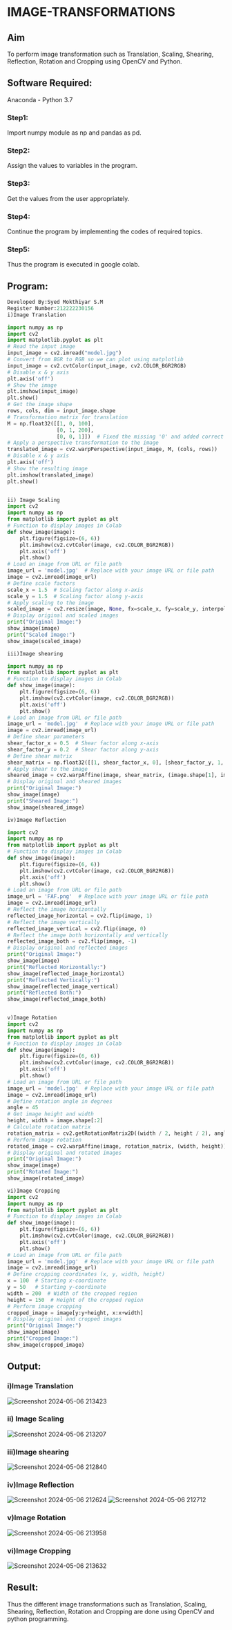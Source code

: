 # IMAGE-TRANSFORMATIONS


## Aim
To perform image transformation such as Translation, Scaling, Shearing, Reflection, Rotation and Cropping using OpenCV and Python.

## Software Required:
Anaconda - Python 3.7
### Step1:
Import numpy module as np and pandas as pd.

### Step2:
Assign the values to variables in the program.

### Step3:
Get the values from the user appropriately.

### Step4:
Continue the program by implementing the codes of required topics.

### Step5:
Thus the program is executed in google colab.

## Program:
```python
Developed By:Syed Mokthiyar S.M
Register Number:212222230156
i)Image Translation

import numpy as np
import cv2
import matplotlib.pyplot as plt
# Read the input image
input_image = cv2.imread("model.jpg")
# Convert from BGR to RGB so we can plot using matplotlib
input_image = cv2.cvtColor(input_image, cv2.COLOR_BGR2RGB)
# Disable x & y axis
plt.axis('off')
# Show the image
plt.imshow(input_image)
plt.show()
# Get the image shape
rows, cols, dim = input_image.shape
# Transformation matrix for translation
M = np.float32([[1, 0, 100],
                [0, 1, 200],
                [0, 0, 1]])  # Fixed the missing '0' and added correct dimensions
# Apply a perspective transformation to the image
translated_image = cv2.warpPerspective(input_image, M, (cols, rows))
# Disable x & y axis
plt.axis('off')
# Show the resulting image
plt.imshow(translated_image)
plt.show()


ii) Image Scaling
import cv2
import numpy as np
from matplotlib import pyplot as plt
# Function to display images in Colab
def show_image(image):
    plt.figure(figsize=(6, 6))
    plt.imshow(cv2.cvtColor(image, cv2.COLOR_BGR2RGB))
    plt.axis('off')
    plt.show()
# Load an image from URL or file path
image_url = 'model.jpg'  # Replace with your image URL or file path
image = cv2.imread(image_url)
# Define scale factors
scale_x = 1.5  # Scaling factor along x-axis
scale_y = 1.5  # Scaling factor along y-axis
# Apply scaling to the image
scaled_image = cv2.resize(image, None, fx=scale_x, fy=scale_y, interpolation=cv2.INTER_LINEAR)
# Display original and scaled images
print("Original Image:")
show_image(image)
print("Scaled Image:")
show_image(scaled_image)

iii)Image shearing

import numpy as np
from matplotlib import pyplot as plt
# Function to display images in Colab
def show_image(image):
    plt.figure(figsize=(6, 6))
    plt.imshow(cv2.cvtColor(image, cv2.COLOR_BGR2RGB))
    plt.axis('off')
    plt.show()
# Load an image from URL or file path
image_url = 'model.jpg'  # Replace with your image URL or file path
image = cv2.imread(image_url)
# Define shear parameters
shear_factor_x = 0.5  # Shear factor along x-axis
shear_factor_y = 0.2  # Shear factor along y-axis
# Define shear matrix
shear_matrix = np.float32([[1, shear_factor_x, 0], [shear_factor_y, 1, 0]])
# Apply shear to the image
sheared_image = cv2.warpAffine(image, shear_matrix, (image.shape[1], image.shape[0]))
# Display original and sheared images
print("Original Image:")
show_image(image)
print("Sheared Image:")
show_image(sheared_image)

iv)Image Reflection

import cv2
import numpy as np
from matplotlib import pyplot as plt
# Function to display images in Colab
def show_image(image):
    plt.figure(figsize=(6, 6))
    plt.imshow(cv2.cvtColor(image, cv2.COLOR_BGR2RGB))
    plt.axis('off')
    plt.show()
# Load an image from URL or file path
image_url = 'FAF.png'  # Replace with your image URL or file path
image = cv2.imread(image_url)
# Reflect the image horizontally
reflected_image_horizontal = cv2.flip(image, 1)
# Reflect the image vertically
reflected_image_vertical = cv2.flip(image, 0)
# Reflect the image both horizontally and vertically
reflected_image_both = cv2.flip(image, -1)
# Display original and reflected images
print("Original Image:")
show_image(image)
print("Reflected Horizontally:")
show_image(reflected_image_horizontal)
print("Reflected Vertically:")
show_image(reflected_image_vertical)
print("Reflected Both:")
show_image(reflected_image_both)


v)Image Rotation
import cv2
import numpy as np
from matplotlib import pyplot as plt
# Function to display images in Colab
def show_image(image):
    plt.figure(figsize=(6, 6))
    plt.imshow(cv2.cvtColor(image, cv2.COLOR_BGR2RGB))
    plt.axis('off')
    plt.show()
# Load an image from URL or file path
image_url = 'model.jpg'  # Replace with your image URL or file path
image = cv2.imread(image_url)
# Define rotation angle in degrees
angle = 45
# Get image height and width
height, width = image.shape[:2]
# Calculate rotation matrix
rotation_matrix = cv2.getRotationMatrix2D((width / 2, height / 2), angle, 1)
# Perform image rotation
rotated_image = cv2.warpAffine(image, rotation_matrix, (width, height))
# Display original and rotated images
print("Original Image:")
show_image(image)
print("Rotated Image:")
show_image(rotated_image)

vi)Image Cropping
import cv2
import numpy as np
from matplotlib import pyplot as plt
# Function to display images in Colab
def show_image(image):
    plt.figure(figsize=(6, 6))
    plt.imshow(cv2.cvtColor(image, cv2.COLOR_BGR2RGB))
    plt.axis('off')
    plt.show()
# Load an image from URL or file path
image_url = 'model.jpg'  # Replace with your image URL or file path
image = cv2.imread(image_url)
# Define cropping coordinates (x, y, width, height)
x = 100  # Starting x-coordinate
y = 50   # Starting y-coordinate
width = 200  # Width of the cropped region
height = 150  # Height of the cropped region
# Perform image cropping
cropped_image = image[y:y+height, x:x+width]
# Display original and cropped images
print("Original Image:")
show_image(image)
print("Cropped Image:")
show_image(cropped_image)


```

## Output:
### i)Image Translation
![Screenshot 2024-05-06 213423](https://github.com/syedmokthiyar/IMAGE-TRANSFORMATIONS/assets/118787294/f4eb09c9-35f0-4eb1-9e7c-c9e523a0fa10)

### ii) Image Scaling
![Screenshot 2024-05-06 213207](https://github.com/syedmokthiyar/IMAGE-TRANSFORMATIONS/assets/118787294/76fd01ce-7017-4e13-acdb-a3ce0584b0f0)

### iii)Image shearing
![Screenshot 2024-05-06 212840](https://github.com/syedmokthiyar/IMAGE-TRANSFORMATIONS/assets/118787294/6f4ef983-6ff9-470f-a0dd-9c07dae28a73)

### iv)Image Reflection
![Screenshot 2024-05-06 212624](https://github.com/syedmokthiyar/IMAGE-TRANSFORMATIONS/assets/118787294/ff6ab6e5-fffc-4935-81b3-ab3d8a4b8675)
![Screenshot 2024-05-06 212712](https://github.com/syedmokthiyar/IMAGE-TRANSFORMATIONS/assets/118787294/0c81de21-dabd-4121-aec8-c007e5ebe757)

### v)Image Rotation
![Screenshot 2024-05-06 213958](https://github.com/syedmokthiyar/IMAGE-TRANSFORMATIONS/assets/118787294/823dd091-d038-4fbe-9daf-de549d44c06e)

### vi)Image Cropping
![Screenshot 2024-05-06 213632](https://github.com/syedmokthiyar/IMAGE-TRANSFORMATIONS/assets/118787294/c6366812-104d-4ba4-912b-864474b083b0)

## Result: 

Thus the different image transformations such as Translation, Scaling, Shearing, Reflection, Rotation and Cropping are done using OpenCV and python programming.
